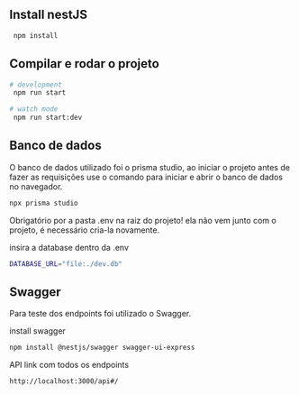## Install nestJS

```bash
 npm install
```

## Compilar e rodar o projeto

```bash
# development
 npm run start

# watch mode
 npm run start:dev

```

## Banco de dados

O banco de dados utilizado foi o prisma studio, ao iniciar o projeto antes de fazer as requisições use o comando para iniciar e abrir o banco de dados no navegador.

```bash
npx prisma studio
```

Obrigatório por a pasta .env na raiz do projeto! ela não vem junto com o projeto, é necessário cria-la novamente.

insira a database dentro da .env
```bash
DATABASE_URL="file:./dev.db"
``` 

## Swagger

Para teste dos endpoints foi utilizado o Swagger.

install swagger
```bash
npm install @nestjs/swagger swagger-ui-express
```
API link com todos os endpoints
```bash
http://localhost:3000/api#/
```



